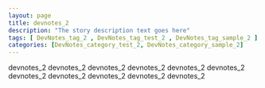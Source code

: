 ```yaml
---
layout: page
title: devnotes_2 
description: "The story description text goes here"
tags: [ DevNotes_tag_2 , DevNotes_tag_test_2 , DevNotes_tag_sample_2 ]
categories: [DevNotes_category_test_2, DevNotes_category_sample_2]
---
```


devnotes_2 devnotes_2 devnotes_2 devnotes_2 devnotes_2 devnotes_2 devnotes_2 devnotes_2 devnotes_2 devnotes_2 devnotes_2 